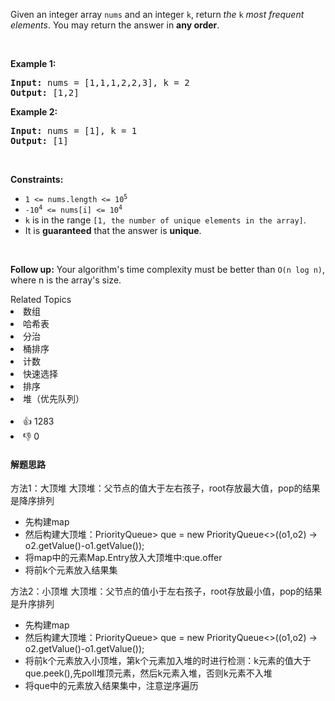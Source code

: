 <p>Given an integer array <code>nums</code> and an integer <code>k</code>, return <em>the</em> <code>k</code> <em>most frequent elements</em>. You may return the answer in <strong>any order</strong>.</p>

<p>&nbsp;</p> 
<p><strong>Example 1:</strong></p> 
<pre><strong>Input:</strong> nums = [1,1,1,2,2,3], k = 2
<strong>Output:</strong> [1,2]
</pre>
<p><strong>Example 2:</strong></p> 
<pre><strong>Input:</strong> nums = [1], k = 1
<strong>Output:</strong> [1]
</pre> 
<p>&nbsp;</p> 
<p><strong>Constraints:</strong></p>

<ul> 
 <li><code>1 &lt;= nums.length &lt;= 10<sup>5</sup></code></li> 
 <li><code>-10<sup>4</sup> &lt;= nums[i] &lt;= 10<sup>4</sup></code></li> 
 <li><code>k</code> is in the range <code>[1, the number of unique elements in the array]</code>.</li> 
 <li>It is <strong>guaranteed</strong> that the answer is <strong>unique</strong>.</li> 
</ul>

<p>&nbsp;</p> 
<p><strong>Follow up:</strong> Your algorithm's time complexity must be better than <code>O(n log n)</code>, where n is the array's size.</p>

<div><div>Related Topics</div><div><li>数组</li><li>哈希表</li><li>分治</li><li>桶排序</li><li>计数</li><li>快速选择</li><li>排序</li><li>堆（优先队列）</li></div></div><br><div><li>👍 1283</li><li>👎 0</li></div>

#### 解题思路
方法1：大顶堆
大顶堆：父节点的值大于左右孩子，root存放最大值，pop的结果是降序排列
<ul> 
 <li>先构建map<num,frequency></li>
 <li>然后构建大顶堆：PriorityQueue<Map.Entry<Integer,Integer>> que = new PriorityQueue<>((o1,o2) -> o2.getValue()-o1.getValue());</li>
 <li>将map中的元素Map.Entry<Integer,Integer>放入大顶堆中:que.offer</li>
 <li>将前k个元素放入结果集</li>
</ul>

方法2：小顶堆
大顶堆：父节点的值小于左右孩子，root存放最小值，pop的结果是升序排列
<ul> 
 <li>先构建map<num,frequency></li>
 <li>然后构建大顶堆：PriorityQueue<Map.Entry<Integer,Integer>> que = new PriorityQueue<>((o1,o2) -> o2.getValue()-o1.getValue());</li>
 <li>将前k个元素放入小顶堆，第k个元素加入堆的时进行检测：k元素的值大于que.peek(),先poll堆顶元素，然后k元素入堆，否则k元素不入堆</li>
 <li>将que中的元素放入结果集中，注意逆序遍历</li>
</ul>